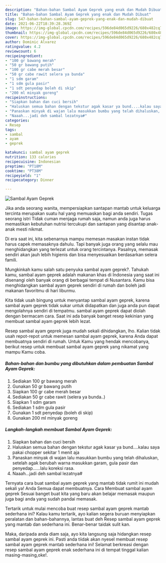 ```yaml
---
description: "Bahan-bahan Sambal Ayam Geprek yang enak dan Mudah Dibuat"
title: "Bahan-bahan Sambal Ayam Geprek yang enak dan Mudah Dibuat"
slug: 547-bahan-bahan-sambal-ayam-geprek-yang-enak-dan-mudah-dibuat
date: 2021-06-22T18:39:28.369Z
image: https://img-global.cpcdn.com/recipes/596de84d065d9226/680x482cq70/sambal-ayam-geprek-foto-resep-utama.jpg
thumbnail: https://img-global.cpcdn.com/recipes/596de84d065d9226/680x482cq70/sambal-ayam-geprek-foto-resep-utama.jpg
cover: https://img-global.cpcdn.com/recipes/596de84d065d9226/680x482cq70/sambal-ayam-geprek-foto-resep-utama.jpg
author: Dominic Alvarez
ratingvalue: 4.2
reviewcount: 6
recipeingredient:
- "100 gr bawang merah"
- "50 gr bawang putih"
- "100 gr cabe merah besar"
- "50 gr cabe rawit selera ya bunda"
- "1 sdm garam"
- "1 sdm gula pasir"
- "1 sdt penyedap boleh di skip"
- "200 ml minyak goreng"
recipeinstructions:
- "Siapkan bahan dan cuci bersih"
- "Haluskan semua bahan dengan tekstur agak kasar ya bund....kalau saya pakai chopper sekitar 1 menit aja"
- "Panaskan minyak di wajan lalu masukkan bumbu yang telah dihaluskan, setelah agak berubah warna masukkan garam, gula pasir dan penyedap......lalu koreksi rasa."
- "Naaah...jadi deh sambal lezatnya#"
categories:
- Resep
tags:
- sambal
- ayam
- geprek

katakunci: sambal ayam geprek 
nutrition: 133 calories
recipecuisine: Indonesian
preptime: "PT18M"
cooktime: "PT38M"
recipeyield: "1"
recipecategory: Dinner

---
```



![Sambal Ayam Geprek](https://img-global.cpcdn.com/recipes/596de84d065d9226/680x482cq70/sambal-ayam-geprek-foto-resep-utama.jpg)

Jika anda seorang wanita, mempersiapkan santapan mantab untuk keluarga tercinta merupakan suatu hal yang memuaskan bagi anda sendiri. Tugas seorang istri Tidak cuman menjaga rumah saja, namun anda juga harus memastikan kebutuhan nutrisi tercukupi dan santapan yang disantap anak-anak mesti nikmat.

Di era  saat ini, kita sebenarnya mampu memesan masakan instan tidak harus capek memasaknya dahulu. Tapi banyak juga orang yang selalu mau menghidangkan yang terlezat untuk orang tercintanya. Pasalnya, memasak sendiri akan jauh lebih higienis dan bisa menyesuaikan berdasarkan selera famili. 



Mungkinkah kamu salah satu penyuka sambal ayam geprek?. Tahukah kamu, sambal ayam geprek adalah makanan khas di Indonesia yang saat ini disenangi oleh banyak orang di berbagai tempat di Nusantara. Kamu bisa menghidangkan sambal ayam geprek sendiri di rumah dan boleh jadi makanan favoritmu di hari liburmu.

Kita tidak usah bingung untuk menyantap sambal ayam geprek, karena sambal ayam geprek tidak sukar untuk didapatkan dan juga anda pun dapat mengolahnya sendiri di tempatmu. sambal ayam geprek dapat diolah dengan bermacam cara. Saat ini ada banyak banget resep kekinian yang membuat sambal ayam geprek lebih lezat.

Resep sambal ayam geprek juga mudah sekali dihidangkan, lho. Kalian tidak usah repot-repot untuk memesan sambal ayam geprek, karena Anda dapat membuatnya sendiri di rumah. Untuk Kamu yang hendak mencobanya, berikut resep untuk membuat sambal ayam geprek yang nikamat yang mampu Kamu coba.

<!--inarticleads1-->

##### Bahan-bahan dan bumbu yang dibutuhkan dalam pembuatan Sambal Ayam Geprek:

1. Sediakan 100 gr bawang merah
1. Gunakan 50 gr bawang putih
1. Siapkan 100 gr cabe merah besar
1. Sediakan 50 gr cabe rawit (selera ya bunda..)
1. Siapkan 1 sdm garam
1. Sediakan 1 sdm gula pasir
1. Gunakan 1 sdt penyedap (boleh di skip)
1. Gunakan 200 ml minyak goreng




<!--inarticleads2-->

##### Langkah-langkah membuat Sambal Ayam Geprek:

1. Siapkan bahan dan cuci bersih
1. Haluskan semua bahan dengan tekstur agak kasar ya bund....kalau saya pakai chopper sekitar 1 menit aja
1. Panaskan minyak di wajan lalu masukkan bumbu yang telah dihaluskan, setelah agak berubah warna masukkan garam, gula pasir dan penyedap......lalu koreksi rasa.
1. Naaah...jadi deh sambal lezatnya#




Ternyata cara buat sambal ayam geprek yang mantab tidak rumit ini mudah sekali ya! Anda Semua dapat membuatnya. Cara Membuat sambal ayam geprek Sesuai banget buat kita yang baru akan belajar memasak maupun juga bagi anda yang sudah pandai memasak.

Tertarik untuk mulai mencoba buat resep sambal ayam geprek mantab sederhana ini? Kalau kamu tertarik, ayo kalian segera buruan menyiapkan peralatan dan bahan-bahannya, lantas buat deh Resep sambal ayam geprek yang mantab dan sederhana ini. Benar-benar taidak sulit kan. 

Maka, daripada anda diam saja, ayo kita langsung saja hidangkan resep sambal ayam geprek ini. Pasti anda tiidak akan nyesel membuat resep sambal ayam geprek mantab sederhana ini! Selamat berkreasi dengan resep sambal ayam geprek enak sederhana ini di tempat tinggal kalian masing-masing,oke!.

